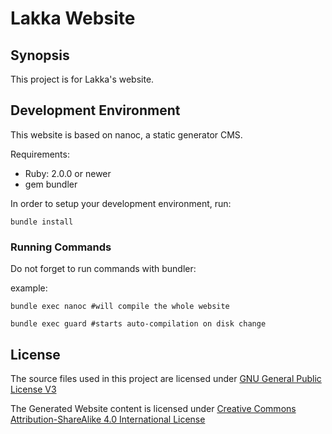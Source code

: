 # Lakka Website

## Synopsis

This project is for Lakka's website.

## Development Environment

This website is based on nanoc, a static generator CMS.

Requirements:

- Ruby: 2.0.0 or newer
- gem bundler

In order to setup your development environment, run:

    bundle install

### Running Commands

Do not forget to run commands with bundler:

example:

    bundle exec nanoc #will compile the whole website

    bundle exec guard #starts auto-compilation on disk change

## License

The source files used in this project are licensed under
[GNU General Public License V3](https://www.gnu.org/licenses/gpl.html)

The Generated Website content is licensed under [Creative
Commons Attribution-ShareAlike 4.0 International
License](http://creativecommons.org/licenses/by-sa/4.0/)

